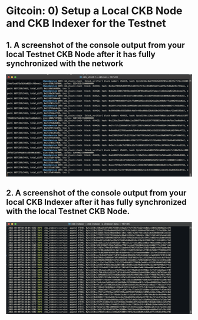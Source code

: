 # Gitcoin: 0) Setup a Local CKB Node and CKB Indexer for the Testnet

## 1. A screenshot of the console output from your local Testnet CKB Node after it has fully synchronized with the network

![](ckb_node.png)

## 2. A screenshot of the console output from your local CKB Indexer after it has fully synchronized with the local Testnet CKB Node.

![](ckb_indexer.png)